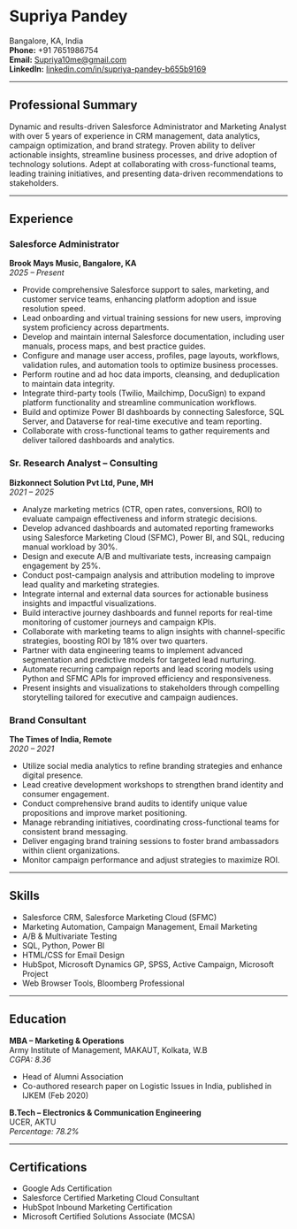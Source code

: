 # Supriya Pandey

Bangalore, KA, India  
**Phone:** +91 7651986754  
**Email:** [Supriya10me@gmail.com](mailto:Supriya10me@gmail.com)  
**LinkedIn:** [linkedin.com/in/supriya-pandey-b655b9169](https://www.linkedin.com/in/supriya-pandey-b655b9169)

---

## Professional Summary

Dynamic and results-driven Salesforce Administrator and Marketing Analyst with over 5 years of experience in CRM management, data analytics, campaign optimization, and brand strategy. Proven ability to deliver actionable insights, streamline business processes, and drive adoption of technology solutions. Adept at collaborating with cross-functional teams, leading training initiatives, and presenting data-driven recommendations to stakeholders.

---

## Experience

### Salesforce Administrator  
**Brook Mays Music, Bangalore, KA**  
*2025 – Present*

- Provide comprehensive Salesforce support to sales, marketing, and customer service teams, enhancing platform adoption and issue resolution speed.
- Lead onboarding and virtual training sessions for new users, improving system proficiency across departments.
- Develop and maintain internal Salesforce documentation, including user manuals, process maps, and best practice guides.
- Configure and manage user access, profiles, page layouts, workflows, validation rules, and automation tools to optimize business processes.
- Perform routine and ad hoc data imports, cleansing, and deduplication to maintain data integrity.
- Integrate third-party tools (Twilio, Mailchimp, DocuSign) to expand platform functionality and streamline communication workflows.
- Build and optimize Power BI dashboards by connecting Salesforce, SQL Server, and Dataverse for real-time executive and team reporting.
- Collaborate with cross-functional teams to gather requirements and deliver tailored dashboards and analytics.

### Sr. Research Analyst – Consulting  
**Bizkonnect Solution Pvt Ltd, Pune, MH**  
*2021 – 2025*

- Analyze marketing metrics (CTR, open rates, conversions, ROI) to evaluate campaign effectiveness and inform strategic decisions.
- Develop advanced dashboards and automated reporting frameworks using Salesforce Marketing Cloud (SFMC), Power BI, and SQL, reducing manual workload by 30%.
- Design and execute A/B and multivariate tests, increasing campaign engagement by 25%.
- Conduct post-campaign analysis and attribution modeling to improve lead quality and marketing strategies.
- Integrate internal and external data sources for actionable business insights and impactful visualizations.
- Build interactive journey dashboards and funnel reports for real-time monitoring of customer journeys and campaign KPIs.
- Collaborate with marketing teams to align insights with channel-specific strategies, boosting ROI by 18% over two quarters.
- Partner with data engineering teams to implement advanced segmentation and predictive models for targeted lead nurturing.
- Automate recurring campaign reports and lead scoring models using Python and SFMC APIs for improved efficiency and responsiveness.
- Present insights and visualizations to stakeholders through compelling storytelling tailored for executive and campaign audiences.

### Brand Consultant  
**The Times of India, Remote**  
*2020 – 2021*

- Utilize social media analytics to refine branding strategies and enhance digital presence.
- Lead creative development workshops to strengthen brand identity and consumer engagement.
- Conduct comprehensive brand audits to identify unique value propositions and improve market positioning.
- Manage rebranding initiatives, coordinating cross-functional teams for consistent brand messaging.
- Deliver engaging brand training sessions to foster brand ambassadors within client organizations.
- Monitor campaign performance and adjust strategies to maximize ROI.

---

## Skills

- Salesforce CRM, Salesforce Marketing Cloud (SFMC)
- Marketing Automation, Campaign Management, Email Marketing
- A/B & Multivariate Testing
- SQL, Python, Power BI
- HTML/CSS for Email Design
- HubSpot, Microsoft Dynamics GP, SPSS, Active Campaign, Microsoft Project
- Web Browser Tools, Bloomberg Professional

---

## Education

**MBA – Marketing & Operations**  
Army Institute of Management, MAKAUT, Kolkata, W.B  
*CGPA: 8.36*  
- Head of Alumni Association  
- Co-authored research paper on Logistic Issues in India, published in IJKEM (Feb 2020)

**B.Tech – Electronics & Communication Engineering**  
UCER, AKTU  
*Percentage: 78.2%*

---

## Certifications

- Google Ads Certification
- Salesforce Certified Marketing Cloud Consultant
- HubSpot Inbound Marketing Certification
- Microsoft Certified Solutions Associate (MCSA)

